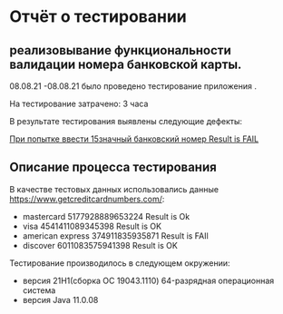 # Отчёт о тестировании <Credit Card Number Validator>

## реализовывание  функциональности валидации номера банковской карты.
08.08.21 -08.08.21 
 было проведено тестирование приложения <Credit Card Number Validator>.

На тестирование затрачено: 3 часа 

В результате тестирования выявлены следующие дефекты:
  
[При попытке ввести 15значный банковский номер Result is FAIL](https://github.com/nanaishere/1.1.-Java-JDK-JRE-JVM-IntelliJ-IDEA/issues)


## Описание процесса тестирования

В качестве тестовых данных использовались данные https://www.getcreditcardnumbers.com/:
* mastercard 5177928889653224 Result is Ok  
* visa 4541411089345398 Result is OK
* american express  374911835935871 Result is FAIl 
* discover 6011083575941398 Result is OK  

Тестирование производилось в следующем окружении:
* версия 21H1(сборка ОС 19043.1110)  64-разрядная операционная система 
* версия Java 11.0.08
